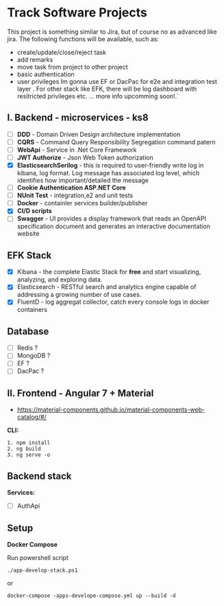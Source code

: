 #  Track Software Projects
 This project is something similar to Jira, but of course no as advanced like jira. The following functions will be available, such as:
  - create/update/close/reject task 
  - add remarks 
  - move task from project to other project 
  - basic authentication 
  - user privileges 
 Im gonna use EF or DacPac for e2e and integration test layer .
 For other stack like EFK, there will be log dashboard with resitricted privileges etc. ... more info upcomming soon!.`


## I. Backend - microservices - ks8
- [ ] **DDD** - Domain Driven Design architecture implementation
- [ ] **CQRS** - Command Query Responsibility Segregation command patern 
- [ ] **WebApi** - Service in .Net Core Framework
- [ ] **JWT Authorize** - Json Web Token authorization
- [x] **ElasticsearchSerilog** - this is required to user-friendly write log in kibana, log format. Log message has associated log level, which identifies how important/detailed the message 
- [ ] **Cookie Authentication ASP.NET Core**
- [ ] **NUnit Test** - integration,e2 and unit tests  
- [ ] **Docker** - containler services builder/publisher
- [x] **CI/D scripts** 
- [ ] **Swagger** - UI provides a display framework that reads an OpenAPI specification document and generates an interactive documentation website 

## EFK Stack
- [x] Kibana - the complete Elastic Stack for **free** and start visualizing, analyzing, and exploring data. 
- [x] Elasticsearch -  RESTful search and analytics engine capable of addressing a growing number of use cases.
- [x] FluentD - log aggregat collector, catch every console logs in docker containers

## Database
- [ ] Redis ?
- [ ] MongoDB ?
- [ ] EF ?
- [ ] DacPac ?

## II. Frontend - Angular 7 + Material

- https://material-components.github.io/material-components-web-catalog/#/

**CLI:**
```
1. npm install
2. ng build
3. ng serve -o
```

## Backend stack
**Services:**
- [ ] AuthApi

## Setup
**Docker Compose**

Run powershell script

` ./app-develop-stack.ps1 `

   or 
   
` docker-compose -apps-develope-compose.yml up --build -d `
